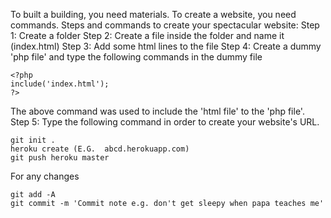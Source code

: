  To built a building, you need materials. To create a website, you need commands.
 Steps and commands to create your spectacular website:
Step 1: Create a folder
Step 2: Create a file inside the folder and name it (index.html)
Step 3: Add some html lines to the file
Step 4: Create a dummy 'php file' and type the following commands in the dummy file
```
<?php
include('index.html');
?>
```
The above command was used to include the 'html file' to the 'php file'.
Step 5: Type the following command in order to create your website's URL.
 ```
 git init . 
 heroku create (E.G.  abcd.herokuapp.com)
 git push heroku master
 ```
 For any changes
 ```
 git add -A
 git commit -m 'Commit note e.g. don't get sleepy when papa teaches me'
 ```
